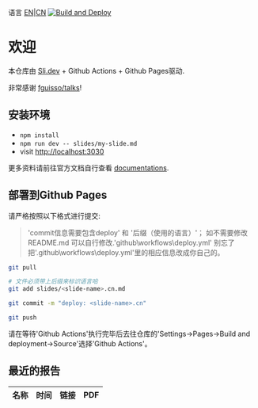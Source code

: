 语言 [EN](./README.md)|[CN](./README.CN.md) <span align="right">[![Build and Deploy](https://github.com/lizilong1993/slidev_template/actions/workflows/deploy.yml/badge.svg)](https://github.com/lizilong1993/slidev_template/actions/workflows/deploy.yml)</span>

# 欢迎

本仓库由 [Sli.dev](https://sli.dev) + Github Actions + Github Pages驱动.

非常感谢 [fguisso/talks](https://github.com/fguisso/talks/)!

## 安装环境

- `npm install`
- `npm run dev -- slides/my-slide.md`
- visit <http://localhost:3030>

更多资料请前往官方文档自行查看 [documentations](https://sli.dev/).

## 部署到Github Pages

请严格按照以下格式进行提交:
> 'commit信息需要包含deploy' 和 '后缀（使用的语言）'；
> 如不需要修改README.md 可以自行修改.'github\workflows\deploy.yml'
> 别忘了把'.github\workflows\deploy.yml'里的相应信息改成你自己的。
```bash
git pull 

# 文件必须带上后缀来标识语言哈
git add slides/<slide-name>.cn.md

git commit -m "deploy: <slide-name>.cn" 

git push
```

请在等待'Github Actions'执行完毕后去往仓库的'Settings->Pages->Build and deployment->Source'选择'Github Actions'。


## 最近的报告

|名称|时间|链接|PDF|
|:-:|:-:|:-|:-|
